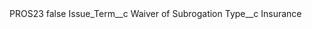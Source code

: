 <?xml version="1.0" encoding="UTF-8"?>
<CustomMetadata xmlns="http://soap.sforce.com/2006/04/metadata" xmlns:xsi="http://www.w3.org/2001/XMLSchema-instance" xmlns:xsd="http://www.w3.org/2001/XMLSchema">
    <label>PROS23</label>
    <protected>false</protected>
    <values>
        <field>Issue_Term__c</field>
        <value xsi:type="xsd:string">Waiver of Subrogation</value>
    </values>
    <values>
        <field>Type__c</field>
        <value xsi:type="xsd:string">Insurance</value>
    </values>
</CustomMetadata>
